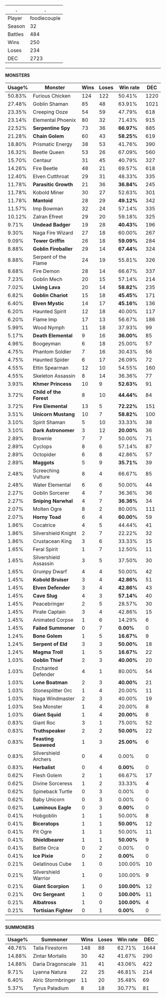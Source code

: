 .|.
|-|-
Player|foodiecouple
Season|32
Battles|484
Wins|250
Loses|234
DEC|2723

---
**MONSTERS**

Usage%|Monster|Wins|Loses|Win rate|DEC|
-|-|-|-|-|-|
50.83%|Furious Chicken|124|122|50.41%|1220|
27.48%|Goblin Shaman|85|48|63.91%|1021|
23.35%|Creeping Ooze|54|59|47.79%|618|
23.14%|Elemental Phoenix|80|32|71.43%|915|
22.52%|**Serpentine Spy**|73|36|**66.97%**|885|
21.28%|**Chain Golem**|60|43|**58.25%**|619|
18.80%|Prismatic Energy|38|53|41.76%|390|
16.32%|Beetle Queen|53|26|67.09%|560|
15.70%|Centaur|31|45|40.79%|327|
14.26%|Fire Beetle|48|21|69.57%|618|
12.40%|Elven Cutthroat|29|31|48.33%|335|
11.78%|**Parasitic Growth**|21|36|**36.84%**|245|
11.78%|Kobold Miner|30|27|52.63%|301|
11.78%|**Mantoid**|28|29|**49.12%**|342|
11.57%|Imp Bowman|32|24|57.14%|335|
10.12%|Zalran Efreet|29|20|59.18%|325|
9.71%|**Undead Badger**|19|28|**40.43%**|196|
9.30%|Naga Fire Wizard|27|18|60.00%|267|
9.09%|**Tower Griffin**|26|18|**59.09%**|284|
8.88%|**Goblin Fireballer**|29|14|**67.44%**|324|
8.88%|Serpent of the Flame|24|19|55.81%|326|
8.68%|Fire Demon|28|14|66.67%|337|
7.23%|Goblin Mech|20|15|57.14%|214|
7.02%|**Living Lava**|20|14|**58.82%**|235|
6.82%|**Goblin Chariot**|15|18|**45.45%**|171|
6.40%|**Elven Mystic**|14|17|**45.16%**|136|
6.20%|Haunted Spirit|12|18|40.00%|117|
6.20%|Flame Imp|17|13|56.67%|186|
5.99%|Wood Nymph|11|18|37.93%|99|
5.17%|**Death Elemental**|9|16|**36.00%**|85|
4.96%|Boogeyman|6|18|25.00%|57|
4.75%|Phantom Soldier|7|16|30.43%|56|
4.75%|Haunted Spider|6|17|26.09%|72|
4.55%|Ettin Spearman|12|10|54.55%|160|
4.55%|Skeleton Assassin|8|14|36.36%|77|
3.93%|**Khmer Princess**|10|9|**52.63%**|91|
3.72%|**Child of the Forest**|8|10|**44.44%**|84|
3.72%|**Fire Elemental**|13|5|**72.22%**|151|
3.51%|**Unicorn Mustang**|10|7|**58.82%**|100|
3.10%|Spirit Shaman|5|10|33.33%|38|
3.10%|**Dark Astronomer**|3|12|**20.00%**|36|
2.89%|Brownie|7|7|50.00%|71|
2.89%|Cyclops|8|6|57.14%|87|
2.89%|Octopider|6|8|42.86%|57|
2.89%|**Maggots**|5|9|**35.71%**|39|
2.48%|Screeching Vulture|8|4|66.67%|85|
2.48%|Water Elemental|6|6|50.00%|44|
2.27%|Goblin Sorcerer|4|7|36.36%|36|
2.27%|**Sniping Narwhal**|4|7|**36.36%**|34|
2.07%|Molten Ogre|8|2|80.00%|111|
2.07%|**Horny Toad**|6|4|**60.00%**|59|
1.86%|Cocatrice|4|5|44.44%|41|
1.86%|Silvershield Knight|2|7|22.22%|32|
1.86%|Crustacean King|3|6|33.33%|15|
1.65%|Feral Spirit|1|7|12.50%|11|
1.65%|Silvershield Assassin|3|5|37.50%|30|
1.65%|Grumpy Dwarf|4|4|50.00%|42|
1.45%|**Kobold Bruiser**|3|4|**42.86%**|51|
1.45%|**Elven Defender**|3|4|**42.86%**|43|
1.45%|**Cave Slug**|4|3|**57.14%**|40|
1.45%|Peacebringer|2|5|28.57%|30|
1.45%|Pirate Captain|3|4|42.86%|15|
1.45%|Animated Corpse|1|6|14.29%|6|
1.45%|**Failed Summoner**|0|7|**0.00%**|0|
1.24%|**Bone Golem**|1|5|**16.67%**|9|
1.24%|**Serpent of Eld**|3|3|**50.00%**|18|
1.24%|**Magma Troll**|1|5|**16.67%**|22|
1.03%|**Goblin Thief**|2|3|**40.00%**|20|
1.03%|Enchanted Defender|4|1|80.00%|54|
1.03%|**Lone Boatman**|2|3|**40.00%**|21|
1.03%|Stonesplitter Orc|1|4|20.00%|11|
1.03%|Naga Windmaster|2|3|40.00%|19|
1.03%|Sea Monster|1|4|20.00%|8|
1.03%|**Giant Squid**|1|4|**20.00%**|8|
0.83%|Giant Roc|3|1|75.00%|52|
0.83%|**Truthspeaker**|2|2|**50.00%**|22|
0.83%|**Feasting Seaweed**|1|3|**25.00%**|6|
0.83%|Silvershield Archers|0|4|0.00%|0|
0.83%|**Herbalist**|0|4|**0.00%**|0|
0.62%|Flesh Golem|2|1|66.67%|17|
0.62%|Divine Sorceress|1|2|33.33%|4|
0.62%|Spineback Turtle|0|3|0.00%|0|
0.62%|Baby Unicorn|0|3|0.00%|0|
0.62%|**Luminous Eagle**|0|3|**0.00%**|0|
0.41%|Hobgoblin|1|1|50.00%|8|
0.41%|**Biceratops**|1|1|**50.00%**|12|
0.41%|Pit Ogre|1|1|50.00%|11|
0.41%|**Shieldbearer**|1|1|**50.00%**|9|
0.41%|Battle Orca|0|2|0.00%|0|
0.41%|**Ice Pixie**|0|2|**0.00%**|0|
0.21%|Gelatinous Cube|1|0|100.00%|10|
0.21%|Silvershield Warrior|1|0|100.00%|9|
0.21%|**Giant Scorpion**|1|0|**100.00%**|12|
0.21%|**Orc Sergeant**|1|0|**100.00%**|11|
0.21%|**Albatross**|1|0|**100.00%**|4|
0.21%|**Tortisian Fighter**|0|1|**0.00%**|0|

---
**SUMMONERS**

Usage%|Summoner|Wins|Loses|Win rate|DEC|
-|-|-|-|-|-|
48.76%|Talia Firestorm|148|88|62.71%|1644|
14.88%|Zintar Mortalis|30|42|41.67%|290|
14.88%|Daria Dragonscale|31|41|43.06%|422|
9.71%|Lyanna Natura|22|25|46.81%|214|
6.40%|Alric Stormbringer|11|20|35.48%|69|
5.37%|Tyrus Paladium|8|18|30.77%|81|
